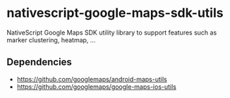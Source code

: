 # nativescript-google-maps-sdk-utils

NativeScript Google Maps SDK utility library to support features such as marker clustering, heatmap, ...

## Dependencies

* https://github.com/googlemaps/android-maps-utils
* https://github.com/googlemaps/google-maps-ios-utils



